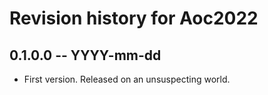 # Revision history for Aoc2022

## 0.1.0.0 -- YYYY-mm-dd

* First version. Released on an unsuspecting world.

